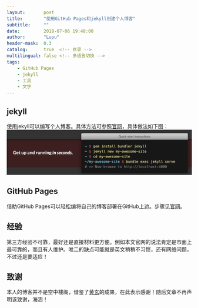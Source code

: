 ```yaml
---
layout:       post
title:        "使用GitHub Pages和jekyll创建个人博客"
subtitle:     ""
date:         2018-07-06 19:48:00
author:       "Lupu"
header-mask:  0.3
catalog:      true	<!-- 目录 -->
multilingual: false	<!-- 多语言切换 -->
tags:
    - GitHub Pages
    - jekyll
    - 工具
    - 文字
---
```

## jekyll
使用jekyll可以编写个人博客。具体方法可参照[官网](https://jekyllrb.com)，具体做法如下图：
![](/img/in-post/2018-07-06-GitHub-Pages-jekyll-blog/jekyll.png)
## GitHub Pages
借助GitHub Pages可以轻松编将自己的博客部署在GitHub上边。步骤见[官网](https://pages.github.com)。
## 经验
第三方经验不可靠，最好还是直接材料更方便。例如本文官网的说法肯定是市面上最可靠的，而且有人维护。唯二的缺点可能就是英文稍稍不习惯，还有网络问题，不过还是要适应！
## 致谢
本人的博客并不是空中楼阁，借鉴了[黄玄](https://huangxuan.me)的成果，在此表示感谢！随后文章不再声明该致谢，海涵！








